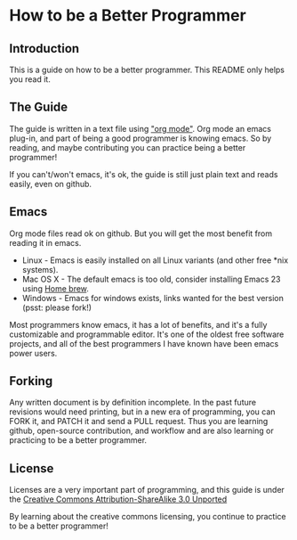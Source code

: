 How to be a Better Programmer
=============================

Introduction
------------

This is a guide on how to be a better programmer.  This README only helps you read it.


The Guide
---------

The guide is written in a text file using ["org mode"](http://orgmode.org).  Org mode an 
emacs plug-in, and part of being a good programmer is knowing emacs.  So by reading, and maybe
contributing you can practice being a better programmer!

If you can't/won't emacs, it's ok, the guide is still just plain text and reads easily, even on
github.

Emacs
-----

Org mode files read ok on github.  But you will get the most benefit from reading it in emacs.

* Linux - Emacs is easily installed on all Linux variants (and other free *nix systems).  
* Mac OS X - The default emacs is too old, consider installing Emacs 23 using [Home brew](http://brew.sh/).
* Windows -  Emacs for windows exists, links wanted for the best version (psst: please fork!)

Most programmers know emacs, it has a lot of benefits, and it's a fully customizable and programmable
editor. It's one of the oldest free software projects, and all of the best programmers I have known
have been emacs power users.

Forking
-------

Any written document is by definition incomplete.  In the past future revisions would 
need printing, but in a new era of programming, you can FORK it, and PATCH it and 
send a PULL request.  Thus you are learning github, open-source contribution, and
workflow and are also learning or practicing to be a better programmer.

License
-------

Licenses are a very important part of programming, and this guide is under the
[Creative Commons Attribution-ShareAlike 3.0 Unported](http://creativecommons.org/licenses/by-sa/3.0/)

By learning about the creative commons licensing, you continue to practice to be a better
programmer!